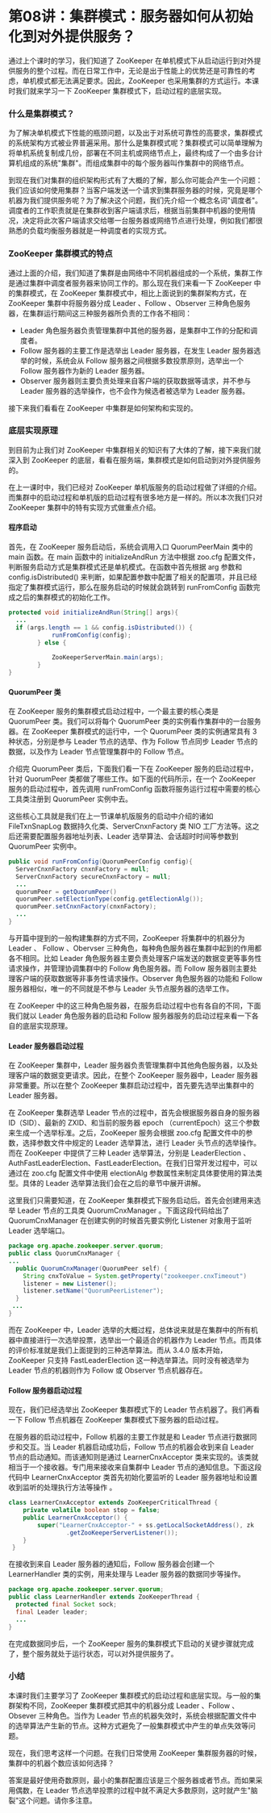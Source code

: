 # 第08讲：集群模式：服务器如何从初始化到对外提供服务？

通过上个课时的学习，我们知道了 ZooKeeper 在单机模式下从启动运行到对外提供服务的整个过程。而在日常工作中，无论是出于性能上的优势还是可靠性的考虑，单机模式都无法满足要求。因此，ZooKeeper 也采用集群的方式运行。本课时我们就来学习一下 ZooKeeper 集群模式下，启动过程的底层实现。

### 什么是集群模式？

为了解决单机模式下性能的瓶颈问题，以及出于对系统可靠性的高要求，集群模式的系统架构方式被业界普遍采用。那什么是集群模式呢？集群模式可以简单理解为将单机系统复制成几份，部署在不同主机或网络节点上，最终构成了一个由多台计算机组成的系统"集群"。而组成集群中的每个服务器叫作集群中的网络节点。

到现在我们对集群的组织架构形式有了大概的了解，那么你可能会产生一个问题：我们应该如何使用集群？当客户端发送一个请求到集群服务器的时候，究竟是哪个机器为我们提供服务呢？为了解决这个问题，我们先介绍一个概念名词"调度者"。调度者的工作职责就是在集群收到客户端请求后，根据当前集群中机器的使用情况，决定将此次客户端请求交给哪一台服务器或网络节点进行处理，例如我们都很熟悉的负载均衡服务器就是一种调度者的实现方式。

### ZooKeeper 集群模式的特点

通过上面的介绍，我们知道了集群是由网络中不同机器组成的一个系统，集群工作是通过集群中调度者服务器来协同工作的。那么现在我们来看一下 ZooKeeper 中的集群模式，在 ZooKeeper 集群模式中，相比上面说到的集群架构方式，在 ZooKeeper 集群中将服务器分成 Leader 、Follow 、Observer 三种角色服务器，在集群运行期间这三种服务器所负责的工作各不相同：

* Leader 角色服务器负责管理集群中其他的服务器，是集群中工作的分配和调度者。
* Follow 服务器的主要工作是选举出 Leader 服务器，在发生 Leader 服务器选举的时候，系统会从 Follow 服务器之间根据多数投票原则，选举出一个 Follow 服务器作为新的 Leader 服务器。
* Observer 服务器则主要负责处理来自客户端的获取数据等请求，并不参与 Leader 服务器的选举操作，也不会作为候选者被选举为 Leader 服务器。

接下来我们看看在 ZooKeeper 中集群是如何架构和实现的。

### 底层实现原理

到目前为止我们对 ZooKeeper 中集群相关的知识有了大体的了解，接下来我们就深入到 ZooKeeper 的底层，看看在服务端，集群模式是如何启动到对外提供服务的。

在上一课时中，我们已经对 ZooKeeper 单机版服务的启动过程做了详细的介绍。而集群中的启动过程和单机版的启动过程有很多地方是一样的。所以本次我们只对 ZooKeeper 集群中的特有实现方式做重点介绍。

#### 程序启动

首先，在 ZooKeeper 服务启动后，系统会调用入口 QuorumPeerMain 类中的 main 函数。在 main 函数中的 initializeAndRun 方法中根据 zoo.cfg 配置文件，判断服务启动方式是集群模式还是单机模式。在函数中首先根据 arg 参数和 config.isDistributed() 来判断，如果配置参数中配置了相关的配置项，并且已经指定了集群模式运行，那么在服务启动的时候就会跳转到 runFromConfig 函数完成之后的集群模式的初始化工作。

```java
protected void initializeAndRun(String[] args){
  ...
  if (args.length == 1 && config.isDistributed()) {
            runFromConfig(config);
        } else {
            
            ZooKeeperServerMain.main(args);
        }
}
```

#### QuorumPeer 类

在 ZooKeeper 服务的集群模式启动过程中，一个最主要的核心类是 QuorumPeer 类。我们可以将每个 QuorumPeer 类的实例看作集群中的一台服务器。在 ZooKeeper 集群模式的运行中，一个 QuorumPeer 类的实例通常具有 3 种状态，分别是参与 Leader 节点的选举、作为 Follow 节点同步 Leader 节点的数据，以及作为 Leader 节点管理集群中的 Follow 节点。

介绍完 QuorumPeer 类后，下面我们看一下在 ZooKeeper 服务的启动过程中，针对 QuorumPeer 类都做了哪些工作。如下面的代码所示，在一个 ZooKeeper 服务的启动过程中，首先调用 runFromConfig 函数将服务运行过程中需要的核心工具类注册到 QuorumPeer 实例中去。

这些核心工具就是我们在上一节课单机版服务的启动中介绍的诸如 FileTxnSnapLog 数据持久化类、ServerCnxnFactory 类 NIO 工厂方法等。这之后还需要配置服务器地址列表、Leader 选举算法、会话超时时间等参数到 QuorumPeer 实例中。

```java
public void runFromConfig(QuorumPeerConfig config){
  ServerCnxnFactory cnxnFactory = null;
  ServerCnxnFactory secureCnxnFactory = null;
  ...
  quorumPeer = getQuorumPeer()
  quorumPeer.setElectionType(config.getElectionAlg());
  quorumPeer.setCnxnFactory(cnxnFactory);
  ...
}
```

与开篇中提到的一般构建集群的方式不同，ZooKeeper 将集群中的机器分为 Leader 、 Follow 、Obervser 三种角色，每种角色服务器在集群中起到的作用都各不相同。比如 Leader 角色服务器主要负责处理客户端发送的数据变更等事务性请求操作，并管理协调集群中的 Follow 角色服务器。而 Follow 服务器则主要处理客户端的获取数据等非事务性请求操作。Observer 角色服务器的功能和 Follow 服务器相似，唯一的不同就是不参与 Leader 头节点服务器的选举工作。

在 ZooKeeper 中的这三种角色服务器，在服务启动过程中也有各自的不同，下面我们就以 Leader 角色服务器的启动和 Follow 服务器服务的启动过程来看一下各自的底层实现原理。

#### Leader 服务器启动过程

在 ZooKeeper 集群中，Leader 服务器负责管理集群中其他角色服务器，以及处理客户端的数据变更请求。因此，在整个 ZooKeeper 服务器中，Leader 服务器非常重要。所以在整个 ZooKeeper 集群启动过程中，首先要先选举出集群中的 Leader 服务器。

在 ZooKeeper 集群选举 Leader 节点的过程中，首先会根据服务器自身的服务器 ID（SID）、最新的 ZXID、和当前的服务器 epoch （currentEpoch）这三个参数来生成一个选举标准。之后，ZooKeeper 服务会根据 zoo.cfg 配置文件中的参数，选择参数文件中规定的 Leader 选举算法，进行 Leader 头节点的选举操作。而在 ZooKeeper 中提供了三种 Leader 选举算法，分别是 LeaderElection 、AuthFastLeaderElection、FastLeaderElection。在我们日常开发过程中，可以通过在 zoo.cfg 配置文件中使用 electionAlg 参数属性来制定具体要使用的算法类型。具体的 Leader 选举算法我们会在之后的章节中展开讲解。

这里我们只需要知道，在 ZooKeeper 集群模式下服务启动后。首先会创建用来选举 Leader 节点的工具类 QuorumCnxManager 。下面这段代码给出了 QuorumCnxManager 在创建实例的时候首先要实例化 Listener 对象用于监听 Leader 选举端口。

```java
package org.apache.zookeeper.server.quorum;
public class QuorumCnxManager {
...
  public QuorumCnxManager(QuorumPeer self) {
    String cnxToValue = System.getProperty("zookeeper.cnxTimeout")
    listener = new Listener();
    listener.setName("QuorumPeerListener");
  }
 ...
}
```

而在 ZooKeeper 中，Leader 选举的大概过程，总体说来就是在集群中的所有机器中直接进行一次选举投票，选举出一个最适合的机器作为 Leader 节点。而具体的评价标准就是我们上面提到的三种选举算法。而从 3.4.0 版本开始，ZooKeeper 只支持 FastLeaderElection 这一种选举算法。同时没有被选举为 Leader 节点的机器则作为 Follow 或 Observer 节点机器存在。

#### Follow 服务器启动过程

现在，我们已经选举出 ZooKeeper 集群模式下的 Leader 节点机器了。我们再看一下 Follow 节点机器在 ZooKeeper 集群模式下服务器的启动过程。

在服务器的启动过程中，Follow 机器的主要工作就是和 Leader 节点进行数据同步和交互。当 Leader 机器启动成功后，Follow 节点的机器会收到来自 Leader 节点的启动通知。而该通知则是通过 LearnerCnxAcceptor 类来实现的。该类就相当于一个接收器。专门用来接收来自集群中 Leader 节点的通知信息。下面这段代码中 LearnerCnxAcceptor 类首先初始化要监听的 Leader 服务器地址和设置收到监听的处理执行方法等操作 。

```java
class LearnerCnxAcceptor extends ZooKeeperCriticalThread {
    private volatile boolean stop = false;
    public LearnerCnxAcceptor() {
        super("LearnerCnxAcceptor-" + ss.getLocalSocketAddress(), zk
                .getZooKeeperServerListener());
    }
 }   
```

在接收到来自 Leader 服务器的通知后，Follow 服务器会创建一个 LearnerHandler 类的实例，用来处理与 Leader 服务器的数据同步等操作。

```java
package org.apache.zookeeper.server.quorum;
public class LearnerHandler extends ZooKeeperThread {
  protected final Socket sock;
  final Leader leader;
  ...
}
```

在完成数据同步后，一个 ZooKeeper 服务的集群模式下启动的关键步骤就完成了，整个服务就处于运行状态，可以对外提供服务了。

### 小结

本课时我们主要学习了 ZooKeeper 集群模式的启动过程和底层实现。与一般的集群架构不同，ZooKeeper 集群模式把其中的机器分成 Leader 、Follow 、Obsever 三种角色。当作为 Leader 节点的机器失效时，系统会根据配置文件中的选举算法产生新的节点。这种方式避免了一般集群模式中产生的单点失效等问题。

现在，我们思考这样一个问题。在我们日常使用 ZooKeeper 集群服务器的时候，集群中的机器个数应该如何选择？

答案是最好使用奇数原则，最小的集群配置应该是三个服务器或者节点。而如果采用偶数，在 Leader 节点选举投票的过程中就不满足大多数原则，这时就产生"脑裂"这个问题。请你多注意。

